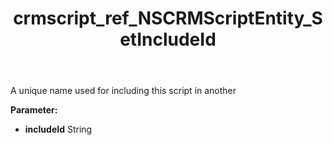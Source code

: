 ﻿---
title: crmscript_ref_NSCRMScriptEntity_SetIncludeId
description: NSCRMScriptEntity.SetIncludeId(String includeId)
intellisense: NSCRMScriptEntity.SetIncludeId
keywords: NSCRMScriptEntity, GetIncludeId
so.topic: reference
---

A unique name used for including this script in another

**Parameter:** 
 - **includeId** String

